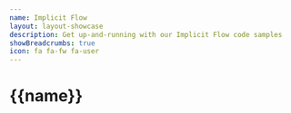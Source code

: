 ```yaml
---
name: Implicit Flow
layout: layout-showcase
description: Get up-and-running with our Implicit Flow code samples
showBreadcrumbs: true
icon: fa fa-fw fa-user
---
```


# {{name}}
